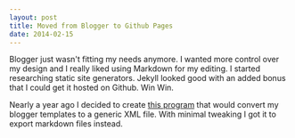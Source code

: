 ```yaml
---
layout: post
title: Moved from Blogger to Github Pages
date: 2014-02-15
---
```


Blogger just wasn't fitting my needs anymore.  I wanted more control over my design and I really liked using Markdown for my editing.
I started researching static site generators.  Jekyll looked good with an added bonus that I could get it hosted on Github.  Win Win.

Nearly a year ago I decided to create [this program](https://github.com/progrn/csb) that would convert my blogger templates to a
generic XML file.  With minimal tweaking I got it to export markdown files instead.
